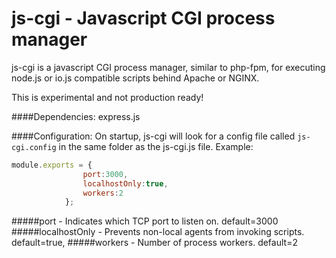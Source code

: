 # js-cgi  - Javascript CGI process manager
js-cgi is a javascript CGI process manager, similar to php-fpm, for executing node.js or io.js compatible scripts behind Apache or NGINX.

This is experimental and not production ready!

####Dependencies:
express.js

####Configuration:
On startup, js-cgi will look for a config file called `js-cgi.config` in the same folder as the js-cgi.js file.
Example:
```js
module.exports = {
				port:3000,
				localhostOnly:true,
				workers:2
			};

```
#####port - Indicates which TCP port to listen on. default=3000
#####localhostOnly - Prevents non-local agents from invoking scripts. default=true,
#####workers - Number of process workers. default=2
